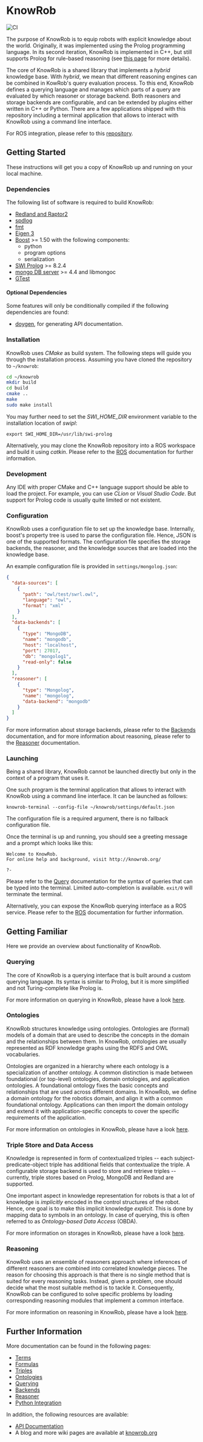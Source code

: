 KnowRob
=======

![CI](https://github.com/knowrob/knowrob/workflows/CI/badge.svg)

The purpose of KnowRob is to equip robots with explicit knowledge about the world.
Originally, it was implemented using the Prolog programming language.
In its second iteration, KnowRob is implemented in C++, but still supports Prolog
for rule-based reasoning (see [this page](src/reasoner/prolog/README.md) for more details).

The core of KnowRob is a shared library that implements a *hybrid* knowledge base.
With *hybrid*, we mean that different reasoning engines can be combined in
KowRob's query evaluation process. To this end, KnowRob defines a querying language
and manages which parts of a query are evaluated by which reasoner or storage backend.
Both reasoners and storage backends are configurable, and can be extended by plugins
either written in C++ or Python.
There are a few applications shipped with this repository including a terminal application
that allows to interact with KnowRob using a command line interface.

For ROS integration, please refer to this [repository](https://github.com/knowrob/ros).

## Getting Started

These instructions will get you a copy of KnowRob up and running on your local machine.

### Dependencies

The following list of software is required to build KnowRob:

- [Redland and Raptor2](https://librdf.org)
- [spdlog](https://github.com/gabime/spdlog.git)
- [fmt](https://github.com/fmtlib/fmt)
- [Eigen 3](https://eigen.tuxfamily.org/index.php?title=Main_Page)
- [Boost](https://www.boost.org/) >= 1.50 with the following components:
  - python
  - program options
  - serialization
- [SWI Prolog](https://www.swi-prolog.org/) >= 8.2.4
- [mongo DB server](https://www.mongodb.com/de-de) >= 4.4 and libmongoc
- [GTest](https://github.com/google/googletest)

#### Optional Dependencies

Some features will only be conditionally compiled if the following dependencies are found:

- [doygen](https://www.doxygen.nl/), for generating API documentation.

### Installation

KnowRob uses *CMake* as build system. The following steps will guide you through the installation process.
Assuming you have cloned the repository to `~/knowrob`:

```Bash
cd ~/knowrob
mkdir build
cd build
cmake ..
make
sudo make install
```

You may further need to set the *SWI_HOME_DIR* environment variable to the installation location of *swipl*:

```
export SWI_HOME_DIR=/usr/lib/swi-prolog
```

Alternatively, you may clone the KnowRob repository into a ROS workspace and build it using *catkin*.
Please refer to the [ROS](https://github.com/knowrob/ros) documentation for further information.

### Development

Any IDE with proper CMake and C++ language support should be able to load the project.
For example, you can use *CLion* or *Visual Studio Code*.
But support for Prolog code is usually quite limited or not existent.

### Configuration

KnowRob uses a configuration file to set up the knowledge base.
Internally, boost's property tree is used to parse the configuration file.
Hence, JSON is one of the supported formats.
The configuration file specifies the storage backends,
the reasoner, and the knowledge sources that are loaded into the knowledge base.

An example configuration file is provided in `settings/mongolog.json`:

```json
{
  "data-sources": [
    {
      "path": "owl/test/swrl.owl",
      "language": "owl",
      "format": "xml"
    }
  ],
  "data-backends": [
    {
      "type": "MongoDB",
      "name": "mongodb",
      "host": "localhost",
      "port": 27017,
      "db": "mongolog1",
      "read-only": false
    }
  ],
  "reasoner": [
    {
      "type": "Mongolog",
      "name": "mongolog",
      "data-backend": "mongodb"
    }
  ]
}
```

For more information about storage backends, please refer to the [Backends](src/storage/README.md) documentation,
and for more information about reasoning, please refer to the [Reasoner](src/reasoner/README.md) documentation.

### Launching

Being a shared library, KnowRob cannot be launched directly but only in the context
of a program that uses it.

One such program is the terminal application that allows to interact with KnowRob
using a command line interface.
It can be launched as follows:

```
knowrob-terminal --config-file ~/knowrob/settings/default.json
```

The configuration file is a required argument, there is no fallback configuration file.

Once the terminal is up and running, you should see a greeting message and a prompt
which looks like this:

```
Welcome to KnowRob.
For online help and background, visit http://knowrob.org/

?- 
```

Please refer to the [Query](src/queries/README.md) documentation for the syntax of queries
that can be typed into the terminal. Limited auto-completion is available. `exit/0` will
terminate the terminal.

Alternatively, you can expose the KnowRob querying interface as a ROS service.
Please refer to the [ROS](src/ros/README.md) documentation for further information.

## Getting Familiar

Here we provide an overview about functionality of KnowRob.

### Querying

The core of KnowRob is a querying interface that is built around a custom querying language.
Its syntax is similar to Prolog, but it is more simplified and not Turing-complete like Prolog is.

For more information on querying in KnowRob, please have a look
[here](src/queries/README.md).

### Ontologies

KnowRob structures knowledge using ontologies. Ontologies are (formal) models of a domain that are
used to describe the concepts in the domain and the relationships between them.
In KnowRob, ontologies are usually represented as RDF knowledge graphs using the RDFS and OWL vocabularies.

Ontologies are organized in a hierarchy where each ontology is a specialization of another ontology.
A common distinction is made between foundational (or top-level) ontologies, domain ontologies, 
and application ontologies.
A foundational ontology fixes the basic concepts and relationships that are used
across different domains.
In KnowRob, we define a domain ontology for the robotics domain, and align it with a
common foundational ontology.
Applications can then import the domain ontology and extend it with application-specific concepts
to cover the specific requirements of the application.

For more information on ontologies in KnowRob, please have a look
[here](src/ontologies/README.md).

### Triple Store and Data Access

Knowledge is represented in form of contextualized triples --
each subject-predicate-object triple has additional fields
that contextualize the triple.
A configurable storage backend is used to store and retrieve triples --
currently, triple stores based on Prolog, MongoDB and Redland are supported.

One important aspect in knowledge representation for robots is that
a lot of knowledge is *implicitly* encoded in the control structures
of the robot. Hence, one goal is to make this implicit knowledge *explicit*.
This is done by mapping data to symbols in an ontology.
In case of querying, this is often referred to as *Ontology-based Data Access* (OBDA).

For more information on storages in KnowRob, please have a look
[here](src/storage/README.md).

### Reasoning

KnowRob uses an ensemble of reasoners approach where inferences
of different reasoners are combined into correlated knowledge pieces.
The reason for choosing this approach is that there is no single
method that is suited for every reasoning tasks.
Instead, given a problem, one should decide what the most suitable
method is to tackle it.
Consequently, KnowRob can be configured to solve specific problems
by loading corresponding reasoning modules that implement a common interface.

For more information on reasoning in KnowRob, please have a look
[here](src/reasoner/README.md).

## Further Information

More documentation can be found in the following pages:

- [Terms](src/terms/README.md)
- [Formulas](src/formulas/README.md)
- [Triples](src/triples/README.md)
- [Ontologies](src/ontologies/README.md)
- [Querying](src/queries/README.md)
- [Backends](src/storage/README.md)
- [Reasoner](src/reasoner/README.md)
- [Python Integration](src/integration/python/README.md)

In addition, the following resources are available:
- [API Documentation](https://knowrob.github.io/knowrob/)
- A blog and more wiki pages are available at [knowrob.org](http://www.knowrob.org)
